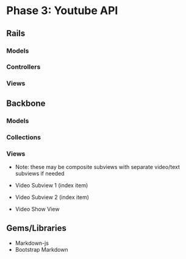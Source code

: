 # Phase 3: Youtube API

## Rails
### Models

### Controllers

### Views

## Backbone
### Models

### Collections

### Views
* Note: these may be composite subviews with separate video/text subviews if needed
* Video Subview 1 (index item)
* Video Subview 2 (index item)

* Video Show View


## Gems/Libraries
* Markdown-js
* Bootstrap Markdown
